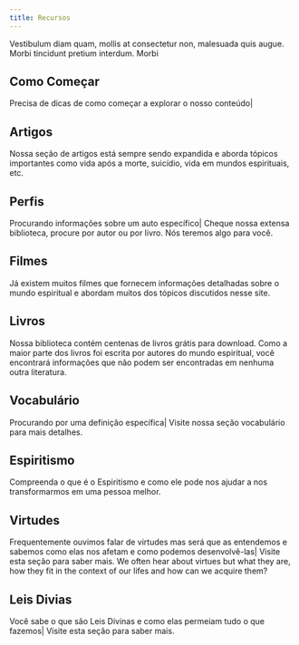 ```yaml
---
title: Recursos
---
```



Vestibulum diam quam, mollis at consectetur non, malesuada quis augue. Morbi tincidunt pretium interdum. Morbi


## Como Começar
Precisa de dicas de como começar a explorar o nosso conteúdo| 


## Artigos
Nossa seção de artigos está sempre sendo expandida e aborda tópicos importantes como vida após a morte, suicídio, vida em mundos espirituais, etc.

## Perfis
Procurando informações sobre um auto específico| Cheque nossa extensa biblioteca, procure por autor ou por livro. Nós teremos algo para você.

## Filmes
Já existem muitos filmes que fornecem informações detalhadas sobre o mundo espiritual e abordam muitos dos tópicos discutidos nesse site.

## Livros
Nossa biblioteca contém centenas de livros grátis para download. Como a maior parte dos livros foi escrita por autores do mundo espiritual, você encontrará informações que não podem ser encontradas em nenhuma outra literatura.

## Vocabulário
Procurando por uma definição específica| Visite nossa seção vocabulário para mais detalhes.

## Espiritismo
Compreenda o que é o Espiritismo e como ele pode nos ajudar a nos transformarmos em uma pessoa melhor.

## Virtudes
Frequentemente ouvimos falar de virtudes mas será que as entendemos e sabemos como elas nos afetam e como podemos desenvolvê-las| Visite esta seção para saber mais.
We often hear about virtues but what they are, how they fit in the context of our lifes and how can we acquire them?
						
## Leis Divias
Você sabe o que são Leis Divinas e como elas permeiam tudo o que fazemos| Visite esta seção para saber mais.
